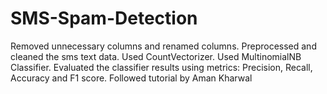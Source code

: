 # SMS-Spam-Detection

Removed unnecessary columns and renamed columns.
Preprocessed and cleaned the sms text data.
Used CountVectorizer.
Used MultinomialNB Classifier.
Evaluated the classifier results using metrics: Precision, Recall, Accuracy and F1 score.
Followed tutorial by Aman Kharwal
